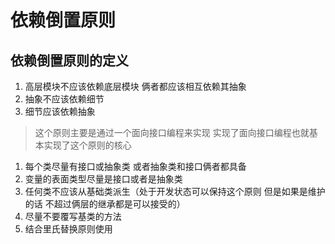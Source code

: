 # 依赖倒置原则
## 依赖倒置原则的定义
1. 高层模块不应该依赖底层模块 俩者都应该相互依赖其抽象
2. 抽象不应该依赖细节
3. 细节应该依赖抽象

>  这个原则主要是通过一个面向接口编程来实现 实现了面向接口编程也就基本实现了这个原则的核心

 1. 每个类尽量有接口或抽象类 或者抽象类和接口俩者都具备
 2. 变量的表面类型尽量是接口或者是抽象类
 3. 任何类不应该从基础类派生（处于开发状态可以保持这个原则 但是如果是维护的话 不超过俩层的继承都是可以接受的）
 4. 尽量不要覆写基类的方法
 5.  结合里氏替换原则使用
